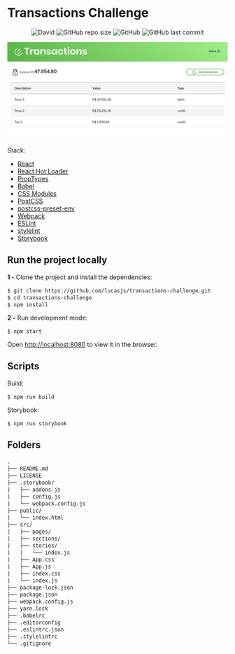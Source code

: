 # Transactions Challenge
<p align="center">
<img alt="David" src="https://img.shields.io/david/dev/lucasjs/transactions-challenge">
<img alt="GitHub repo size" src="https://img.shields.io/github/repo-size/lucasjs/transactions-challenge">
<img alt="GitHub" src="https://img.shields.io/github/license/lucasjs/transactions-challenge">
<img alt="GitHub last commit" src="https://img.shields.io/github/last-commit/lucasjs/transactions-challenge">
</p>

![Screenshot](screenshot.png "Screenshot")

Stack:
- [React](https://github.com/facebook/react)
- [React Hot Loader](https://github.com/gaearon/react-hot-loader)
- [PropTypes](https://github.com/facebook/prop-types)
- [Babel](https://github.com/babel/babel)
- [CSS Modules](https://github.com/css-modules/css-modules)
- [PostCSS](https://github.com/postcss/postcss)
- [postcss-preset-env](https://github.com/csstools/postcss-preset-env)
- [Webpack](https://github.com/webpack/webpack)
- [ESLint](https://github.com/eslint/eslint)
- [stylelint](https://github.com/stylelint/stylelint)
- [Storybook](https://github.com/storybookjs/storybook)

## Run the project locally

**1 -** Clone the project and install the dependencies:

```
$ git clone https://github.com/lucasjs/transactions-challenge.git
$ cd transactions-challenge
$ npm install
```

**2 -** Run development mode:

```
$ npm start
```
Open [http://localhost:8080](http://localhost:8080) to view it in the browser.

## Scripts

Build:

```
$ npm run build
```

Storybook:

```
$ npm run storybook
```

## Folders

    .
    ├── README.md
    ├── LICENSE
    ├── .storybook/
    |   ├── addons.js
    |   ├── config.js
    |   └── webpack.config.js
    ├── public/
    |   └── index.html
    ├── src/
    |   ├── pages/
    |   ├── sections/
    |   ├── stories/
    |   |   └── index.js
    |   ├── App.css
    |   ├── App.js
    |   ├── index.css
    |   └── index.js
    ├── package-lock.json
    ├── package.json
    ├── webpack.config.js
    ├── yarn.lock
    ├── .babelrc
    ├── .editorconfig
    ├── .eslintrc.json
    ├── .stylelintrc
    └── .gitignore
